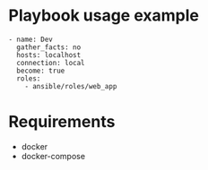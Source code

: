 # Playbook usage example

```
- name: Dev
  gather_facts: no
  hosts: localhost
  connection: local
  become: true
  roles:
    - ansible/roles/web_app
```

# Requirements 

* docker
* docker-compose
